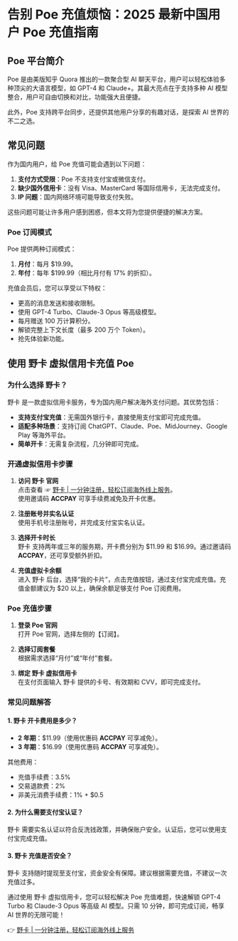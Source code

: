 # 告别 Poe 充值烦恼：2025 最新中国用户 Poe 充值指南

## Poe 平台简介

Poe 是由美版知乎 Quora 推出的一款聚合型 AI 聊天平台，用户可以轻松体验多种顶尖的大语言模型，如 GPT-4 和 Claude+。其最大亮点在于支持多种 AI 模型整合，用户可自由切换和对比，功能强大且便捷。

此外，Poe 支持跨平台同步，还提供其他用户分享的有趣对话，是探索 AI 世界的不二之选。

## 常见问题

作为国内用户，给 Poe 充值可能会遇到以下问题：

1. **支付方式受限**：Poe 不支持支付宝或微信支付。
2. **缺少国外信用卡**：没有 Visa、MasterCard 等国际信用卡，无法完成支付。
3. **IP 问题**：国内网络环境可能导致支付失败。

这些问题可能让许多用户感到困惑，但本文将为您提供便捷的解决方案。

### Poe 订阅模式

Poe 提供两种订阅模式：

1. **月付**：每月 $19.99。
2. **年付**：每年 $199.99（相比月付有 17% 的折扣）。

充值会员后，您可以享受以下特权：

- 更高的消息发送和接收限制。
- 使用 GPT-4 Turbo、Claude-3 Opus 等高级模型。
- 每月赠送 100 万计算积分。
- 解锁完整上下文长度（最多 200 万个 Token）。
- 抢先体验新功能。

## 使用 野卡 虚拟信用卡充值 Poe

### 为什么选择 野卡？

野卡 是一款虚拟信用卡服务，专为国内用户解决海外支付问题。其优势包括：

- **支持支付宝充值**：无需国外银行卡，直接使用支付宝即可完成充值。
- **适配多种场景**：支持订阅 ChatGPT、Claude、Poe、MidJourney、Google Play 等海外平台。
- **简单开卡**：无需复杂流程，几分钟即可完成。

### 开通虚拟信用卡步骤

1. **访问 野卡 官网**  
   点击查看 ☞ [野卡 | 一分钟注册，轻松订阅海外线上服务](https://bbtdd.com/yeka)。  
   使用邀请码 **ACCPAY** 可享手续费减免及开卡优惠。

2. **注册账号并实名认证**  
   使用手机号注册账号，并完成支付宝实名认证。

3. **选择开卡时长**  
   野卡 支持两年或三年的服务期，开卡费分别为 $11.99 和 $16.99。通过邀请码 **ACCPAY**，还可享受额外折扣。

4. **充值虚拟卡余额**  
   进入 野卡 后台，选择“我的卡片”，点击充值按钮，通过支付宝完成充值。充值金额建议为 $20 以上，确保余额足够支付 Poe 订阅费用。

### Poe 充值步骤

1. **登录 Poe 官网**  
   打开 Poe 官网，选择左侧的【订阅】。

2. **选择订阅套餐**  
   根据需求选择“月付”或“年付”套餐。

3. **绑定 野卡 虚拟信用卡**  
   在支付页面输入 野卡 提供的卡号、有效期和 CVV，即可完成支付。

### 常见问题解答

#### 1. 野卡 开卡费用是多少？

- **2 年期**：$11.99（使用优惠码 **ACCPAY** 可享减免）。
- **3 年期**：$16.99（使用优惠码 **ACCPAY** 可享减免）。

其他费用：

- 充值手续费：3.5%
- 交易退款费：2%
- 非美元消费手续费：1% + $0.5

#### 2. 为什么需要支付宝认证？

野卡 需要实名认证以符合反洗钱政策，并确保账户安全。认证后，您可以使用支付宝完成充值。

#### 3. 野卡 充值是否安全？

野卡 支持随时提现至支付宝，资金安全有保障。建议根据需要充值，不建议一次充值过多。

通过使用 野卡 虚拟信用卡，您可以轻松解决 Poe 充值难题，快速解锁 GPT-4 Turbo 和 Claude-3 Opus 等高级 AI 模型。只需 10 分钟，即可完成订阅，畅享 AI 世界的无限可能！

👉 [野卡 | 一分钟注册，轻松订阅海外线上服务](https://bbtdd.com/yeka)
